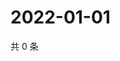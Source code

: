 # 2022-01-01

共 0 条

<!-- BEGIN WEIBO -->
<!-- 最后更新时间 Sat Jan 01 2022 16:11:13 GMT+0800 (China Standard Time) -->

<!-- END WEIBO -->
